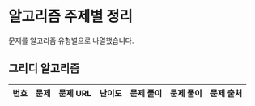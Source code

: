 # 알고리즘 주제별 정리

문제를 알고리즘 유형별으로 나열했습니다.

## 그리디 알고리즘

| 번호 | 문제 | 문제 URL | 난이도 | 문제 풀이 | 문제 풀이 | 문제 출처 |
| :--: | :--- | :------: | :----: | :-------: | :-------: | :-------- |
